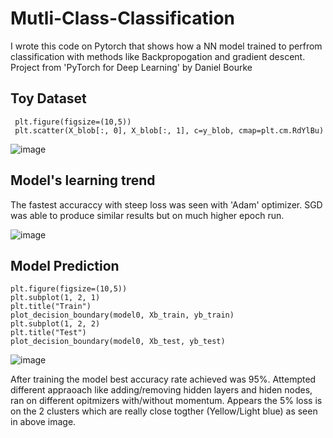 # Mutli-Class-Classification
I wrote this code on Pytorch that shows how a NN model trained to perfrom classification with methods like Backpropogation and gradient descent.
Project from 'PyTorch for Deep Learning' by Daniel Bourke

## Toy Dataset 

     plt.figure(figsize=(10,5))
     plt.scatter(X_blob[:, 0], X_blob[:, 1], c=y_blob, cmap=plt.cm.RdYlBu)

![image](https://github.com/jsainiML/Mutli-Class-Classification/assets/135480841/2b14ee39-f76b-48d2-9144-1c0633d26db1)

## Model's learning trend
The fastest accuraccy with steep loss was seen with 'Adam' optimizer. SGD was able to produce similar results but on much higher epoch run. 

![image](https://github.com/jsainiML/Mutli-Class-Classification/assets/135480841/249d2d99-e309-44a0-86c6-6b50b8857236)


## Model Prediction

    plt.figure(figsize=(10,5))
    plt.subplot(1, 2, 1)
    plt.title("Train")
    plot_decision_boundary(model0, Xb_train, yb_train)
    plt.subplot(1, 2, 2)
    plt.title("Test")
    plot_decision_boundary(model0, Xb_test, yb_test)

![image](https://github.com/jsainiML/Mutli-Class-Classification/assets/135480841/6d3a9bd0-4790-4405-b1b4-7439955d1ac3)



After training the model best accuracy rate achieved was 95%. Attempted different appraoach like adding/removing hidden layers and hiden nodes, ran on different opitmizers with/without momentum. 
Appears the 5% loss is on the 2 clusters which are really close togther (Yellow/Light blue) as seen in above image. 

